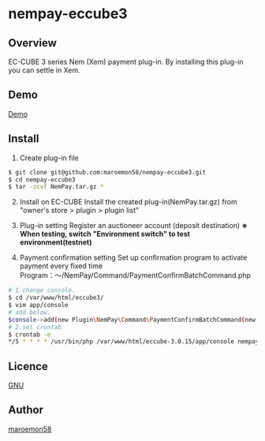 # nempay-eccube3

## Overview
EC-CUBE 3 series Nem (Xem) payment plug-in.
By installing this plug-in you can settle in Xem.

## Demo

[Demo](http://nem-ec.tech/eccube3/)

## Install
1. Create plug-in file
```bash
$ git clone git@github.com:maroemon58/nempay-eccube3.git
$ cd nempay-eccube3
$ tar -zcvf NemPay.tar.gz *
```

2. Install on EC-CUBE
Install the created plug-in(NemPay.tar.gz) from "owner's store > plugin > plugin list"

3. Plug-in setting
Register an auctioneer account (deposit destination)
**※ When testing, switch "Environment switch" to test environment(testnet)**

4. Payment confirmation setting
Set up confirmation program to activate payment every fixed time
Program：〜/NemPay/Command/PaymentConfirmBatchCommand.php
```bash
# 1.change console.
$ cd /var/www/html/eccube3/
$ vim app/console
# add below.
$console->add(new Plugin\NemPay\Command\PaymentConfirmBatchCommand(new Eccube\Application()));
# 2.set crontab
$ crontab -e
*/5 * * * * /usr/bin/php /var/www/html/eccube-3.0.15/app/console nempay:payment_confirm
```
  
## Licence

[GNU](https://github.com/maroemon58/nempay-eccube3/blob/master/LICENSE)

## Author

[maroemon58](https://github.com/maroemon58)